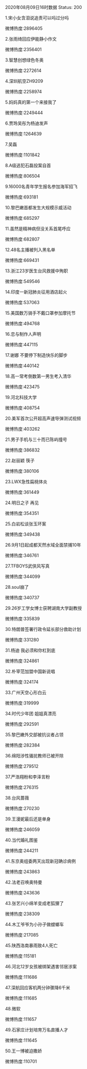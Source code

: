 2020年08月09日16时数据
Status: 200

1.宋小女含泪说追责可以吗过分吗

微博热度:2896405

2.张雨绮回应伊能静小作文

微博热度:2356401

3.智慧创想绿色冬奥

微博热度:2272614

4.深圳航空ZH9209

微博热度:2258974

5.妈妈真的第一个来接我了

微博热度:2249444

6.贾玲吴彤为杨迪发声

微博热度:1264639

7.吴磊

微博热度:1101842

8.A级逃犯石磊投案自首

微博热度:806504

9.16000名青年学生报名参加海军招飞

微博热度:693181

10.黎巴嫩首都发生大规模示威活动

微博热度:685297

11.虽然是精神病但没关系首尾呼应

微博热度:682807

12.48名主播被列入黑名单

微博热度:669431

13.浙江23岁医生台风救援中殉职

微博热度:549546

14.印度一新冠肺炎征用酒店起火

微博热度:537063

15.美国数万骑手不戴口罩参加摩托节

微博热度:494768

16.恋与制作人声明

微博热度:447115

17.谢娜 不要停下制造快乐的脚步

微博热度:440142

18.高一常考倒数第一男生考入清华

微博热度:423475

19.河北科技大学

微博热度:408754

20.美军首次公开超高声速导弹测试视频

微博热度:403262

21.男子手机与三十而已陈屿撞号

微博热度:386832

22.赵丽颖 筷子

微博热度:380106

23.LWX急性扁桃体炎

微博热度:361449

24.明日之子 再见

微博热度:354351

25.白岩松谈张玉环案

微博热度:349438

26.9月1日起成都天然水域全面禁捕10年

微博热度:346761

27.TFBOYS武侠风写真

微博热度:344099

28.soul崩了

微博热度:340737

29.26岁工学女博士获聘湖南大学副教授

微博热度:335839

30.特朗普签署行政令延长部分救助计划

微博热度:331280

31.杨迪 我必须和你杠到底

微博热度:324861

32.朴宰范加盟中国新说唱

微博热度:324174

33.广州天空心形白云

微博热度:319999

34.时代少年团 姐姐真漂亮

微博热度:292591

35.黎巴嫩外交部被抗议者占领

微博热度:282384

36.绵阳涉性骚扰教师已被开除

微博热度:279512

37.严浩翔粉和李泽言粉

微博热度:276315

38.台风蔷薇

微博热度:270230

39.王漫妮最后还是单身

微博热度:246059

40.当代婚礼图鉴

微博热度:244211

41.东京奥组委两天出现新冠确诊病例

微博热度:243863

42.法老召唤奥特曼

微博热度:243636

43.张艺兴小绵羊变成老狐狸了

微博热度:238309

44.木工爷爷为小孙子做螳螂车

微博热度:217085

45.陕西洛南暴雨致4人死亡

微博热度:115181

46.河北12岁女孩被绑架遇害邻居涉案

微博热度:111686

47.深航回应客机两分钟骤降6千米

微博热度:111685

48.微软

微博热度:111657

49.石家庄计划培育万名直播人才

微博热度:111645

50.王一博被迫撒娇

微博热度:110701


